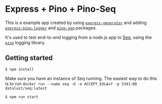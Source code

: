 # Express + Pino + Pino-Seq

This is a example app created by using [`express-generator`](https://github.com/expressjs/express) and adding [`express-pino-logger`](https://github.com/pinojs/express-pino-logger) and [`pino-seq`](https://github.com/datalust/pino-seq) packages.

It's used to test end-to-end logging from a node.js app to [Seq](https://datalust.co/seq), using the [`pino`](https://github.com/pinojs/pino) logging library.

## Getting started

```
$ npm install
```

Make sure you have an instance of Seq running. The easiest way to do this is to run `docker run --name seq -d -e ACCEPT_EULA=Y -p 5341:80 datalust/seq:latest`

```
$ npm run start
```